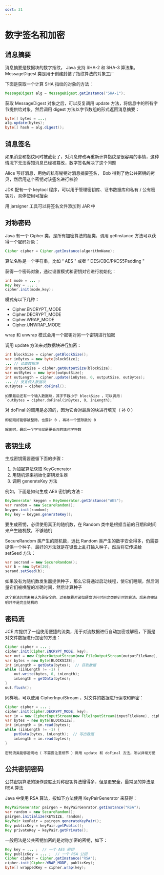 ```yaml
---
sort: 31
---
```


# 数字签名和加密



## 消息摘要

消息摘要是数据块的数字指纹， Java 支持 SHA-2 和 SHA-3 算法集， MessageDigest 类是用于创建封装了指纹算法的对象工厂

下面是获取一个计算 SHA 指纹的对象的方法：

```java
MessageDigest alg = MessageDigest.getInstance("SHA-1");
```

获取 MessageDigest 对象之后，可以反复调用 update 方法，将信息中的所有字节提供给对象，然后调用 digest 方法以字节数组的形式返回消息摘要：

```java
byte[] bytes = ...;
alg.update(bytes);
byte[] hash = alg.digest();
```



## 消息签名

如果消息和指纹同时被截获了，对消息修改再重新计算指纹是很容易的事情，这种情况下无法得知消息已经被篡改，数字签名解决了这个问题

Alice 写好消息，用他的私有秘钥对消息摘要签名， Bob 得到了他公共密钥的拷贝，然后用这个密钥对该签名进行校验

JDK 配有一个 keytool 程序，可以用于管理密钥库、证书数据库和私有 / 公有密钥对，具体使用可搜索

用 jarsigner 工具可以将签名文件添加到 JAR 中



## 对称密码

Java 有一个 Cipher 类，是所有加密算法的超类，调用 getInstance 方法可以获得一个密码对象：

```java
Cipher cipher = Cipher.getInstance(algorithmName);
```

算法名称是一个字符串，比如 “ AES " 或者 ” DES/CBC/PKCS5Padding " 

获得一个密码对象，通过设置模式和密钥对它进行初始化：

```java
int mode = ... ;
Key key = ... ;
cipher.init(mode,key);
```

模式有以下几种：

- Cipher.ENCRYPT_MODE
- Cipher.DECRYPT_MODE
- Cipher.WRAP_MODE
- Cipher.UNWRAP_MODE

wrap 和 unwrap 模式会用一个密钥对另一个密钥进行加密

调用 update 方法来对数据块进行加密：

```java
int blockSize = cipher.getBlockSize();
var inBytes = new byte[blockSize];
... // 读取数据块
int outputSize = cipher.getOutputSize(blockSize);
var outBytes = new byte[outputSize];
int outLength = cipher.update(inBytes, 0, outputSize, outBytes);
... // 反复传入数据块
outBytes = cipher.doFinal();
```

```tip
如果最后还有一个输入数据块，其字节数小于 blockSize ，可以调用： 
`outBytes = cipher.doFinal(inBytes, 0, inLength);`
```

对 doFinal 的调用是必须的，因为它会对最后的块进行填充（ 补 0 ）

```tip
即使刚好能够被整除，也要补 0 ，再补一个整除数的 0
```

```tip
解密时，最后一个字节就是要丢弃的填充字符数
```



## 密钥生成

生成密钥需要遵循下面的步骤：

1. 为加密算法获取 KeyGenerator
2. 用随机源来初始化密钥发生器
3. 调用 generateKey 方法

例如，下面是如何生成 AES 密钥的方法：

```java
KeyGenerator keygen = KeyGenerator.getInstance("AES");
var random = new SecureRandom();
keygen.init(random);
Key key = keygen.generateKey();
```

要生成密钥，必须使用真正的随机数，在 Random 类中是根据当前的日期和时间来产生随机数，不够随机

SecureRandom 类产生的随机数，远比 Random 类产生的数字安全得多，仍需要提供一个种子，最好的方法就是在键盘上乱打输入种子，然后将它传递给 setSeed 方法：

```java
var secrand = new SecureRandom();
var b = new byte[20];
serand.setSeed(b);
```

如果没有为随机数发生器提供种子，那么它将通过启动线程，使它们睡眠，然后测量它们被唤醒的准确时间，然后计算种子

```tip
这个算法仍然未被认为是安全的，过去依靠对诸如硬盘访问时间之类的计时的算法，后来也被证明并不是完全随机的
```



## 密码流

JCE 库提供了一组使用便捷的流类，用于对流数据进行自动加密或解密，下面是对文件数据进行加密的方法：

```java
Cipher cipher = ... ;
cipher.init(Cipher.ENCRYPT_MODE, key);
var out = new CipherOutputStream(new FileOutputStream(outputFileName), cipher);
var bytes = new Byte[BLOCKSIZE];
int inLength = getData(bytes);  // 获取数据
while (iinLength != -1) {
    out.write(bytes, 0, inLength);
    inLength = getData(bytes);
}
out.flush();
```

同样地，可以使用 CipherInputStream ，对文件的数据进行读取和解密：

```java
Cipher cipher = ... ;
cipher.init(Cipher.DECRYPT_MODE, key);
var in = new CipherInputStream(new FileInputStream(inputFileName), cipher);
var bytes = new Byte[BLOCKSIZE];
int inLength = in.read(bytes);
while (iinLength != -1) {
    putData(bytes, inLength);  // 写出数据
    inLength = in.read(bytes);
}
```

```note
密码流类能够透明地（ 不需要注意细节 ）调用 update 和 doFinal 方法，所以非常方便
```



## 公共密钥密码

公共密钥算法的操作速度比对称密钥算法慢得多，但是更安全，最常见的算法是 RSA 算法

Java 中使用 RSA 算法，按如下方法使用 KeyPairGenerator 来获得：

```java
KeyPairGenerator pairgen = KeyPairGenrator.getInstance("RSA");
var random = new SecureRandom();
pairgen.initialize(KEYSIZE, random);
KeyPair keyPair = pairgen.generateKeyPair();
Key publicKey = keyPair.getPublic();
Key privateKey = keyPair.getPrivate();
```

一般用法是公共密钥加密的是对称加密的密钥，如下：

```java
Key key = ... ;  // 一个 AES 密钥
Key publicKey = ... ;  // 一个 RSA 公钥
Cipher cipher = Cipher.getInstance("RSA");
cipher.init(Cipher.WRAP_MODE, publicKey);
byte[] wrappedKey = cipher.wrap(key);
```

